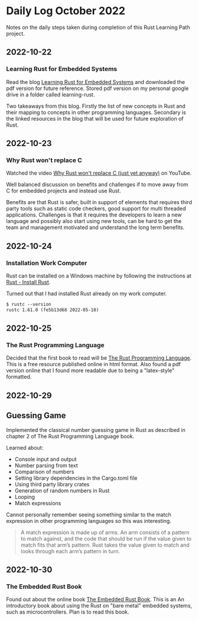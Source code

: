 # Daily Log October 2022

Notes on the daily steps taken during completion of this Rust Learning Path project.

## 2022-10-22

### Learning Rust for Embedded Systems

Read the blog [Learning Rust for Embedded Systems](https://www.embeddedrelated.com/showarticle/1432.php) and downloaded the pdf version for future reference. Stored pdf version on my personal google drive in a folder called learning-rust.

Two takeaways from this blog. Firstly the list of new concepts in Rust and their mapping to concepts in other programming languages. Secondary is the linked resources in the blog that will be used for future exploration of Rust.

## 2022-10-23

### Why Rust won't replace C

Watched the video [Why Rust won't replace C (just yet anyway)](https://youtu.be/ojEXMM_1bVA) on YouTube.

Well balanced discussion on benefits and challenges if to move away from C for embedded projects and instead use Rust.

Benefits are that Rust is safer, built in support of elements that requires third party tools such as static code checkers, good support for multi threaded applications. Challenges is that it requires the developers to learn a new language and possibly also start using new tools, can be hard to get the team and management motivated and understand the long term benefits.

## 2022-10-24

### Installation Work Computer

Rust can be installed on a Windows machine by following the instructions at [Rust - Install Rust](https://www.rust-lang.org/tools/install).

Turned out that I had installed Rust already on my work computer.

```txt
$ rustc --version
rustc 1.61.0 (fe5b13d68 2022-05-18)
```

## 2022-10-25

### The Rust Programming Language

Decided that the first book to read will be [The Rust Programming Language](https://doc.rust-lang.org/book/). This is a free resource published online in html format. Also found a pdf version online that I found more readable due to being a "latex-style" formatted.

## 2022-10-29

## Guessing Game

Implemented the classical number guessing game in Rust as described in chapter 2 of The Rust Programming Language book.

Learned about:

- Console input and output
- Number parsing from text
- Comparison of numbers
- Setting library dependencies in the Cargo.toml file
- Using third party library crates
- Generation of random numbers in Rust
- Looping
- Match expressions

Cannot personally remember seeing something similar to the match expression in other programming languages so this was interesting.

> A match expression is made up of arms. An arm consists of a pattern to match against, and the code that should be run if the value given to match fits that arm’s pattern. Rust takes the value given to match and looks through each arm’s pattern in turn.

## 2022-10-30

### The Embedded Rust Book

Found out about the online book [The Embedded Rust Book](https://docs.rust-embedded.org/book/). This is an An introductory book about using the Rust on "bare metal" embedded systems, such as microcontrollers. Plan is to read this book.
